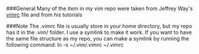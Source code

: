 ###General
Many of the item in my vim repo were taken from Jeffrey Way's <a href="https://github.com/JeffreyWay/My-Vim-Repo/blob/master/vimrc">vimrc</a> file and from his tutorials


###Note
The .vimrc file is usually store in your home directory, but my repo has it in the .vim/ folder. I use a symlink to make it work. If you want to have the same file structure as my repo, you can make a symlink by running the following command:
	ln -s ~/.vim/.vimrc ~/.vimrc

